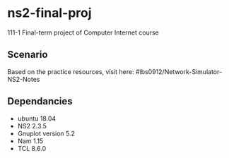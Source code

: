 # ns2-final-proj
111-1 Final-term project of Computer Internet course

## Scenario
Based on the practice resources, visit here: #lbs0912/Network-Simulator-NS2-Notes  

## Dependancies
- ubuntu 18.04
- NS2 2.3.5
- Gnuplot version 5.2
- Nam 1.15
- TCL 8.6.0


